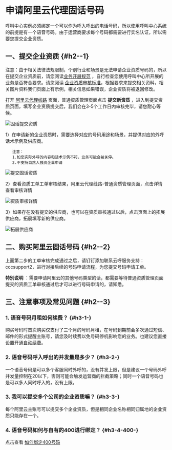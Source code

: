 申请阿里云代理固话号码 
================================

呼叫中心实例必须绑定一个可以作为呼入呼出的电话号码，所以使用呼叫中心系统的前提是有一个语音号码。由于运营商要求每个号码都需要进行实名认证，所以需要您提交企业资质。

一、提交企业资质 {#h2--1}
-----------------

注意：由于相关法律法规限制，个别行业和场景是无法申请企业资质号码的，所以在提交企业资质前，请您阅读[业务开展规范](https://help.aliyun.com/knowledge_detail/68187.html) ，自行检查您使用呼叫中心所开展的业务是否符合要求。请您阅读 [企业资质审核标准](https://help.aliyun.com/document_detail/60846.html)，根据要求来提交相关资料，相关图片资料我们页面上有示例，相关信息如果错误，企业资质将被退回修改。

打开 [阿里云代理线路](https://ccc.console.aliyun.com/qualication) 页面，普通资质管理页面点击 **提交新资质** ，进入到提交资质页面，填写企业资质提交后，我们会在3-5个工作日内审核完毕，请您耐心等候。 

![固话提交资质](https://static-aliyun-doc.oss-accelerate.aliyuncs.com/assets/img/zh-CN/5842537161/p254429.png)

1）在申请新的企业资质时，需要选择对应的号码用途和场景，并提供对应的外呼话术示例及供应商。

       注意：
       1.如您实际外呼的内容和话术示例不符，业务可能会被关停。 
       2.不支持自然人独资企业申请



![提交固话资质](https://static-aliyun-doc.oss-accelerate.aliyuncs.com/assets/img/zh-CN/5842537161/p259729.png)

2）查看资质工单工单审核结果，阿里云代理线路-普通资质管理页面，点击详情查看审核详情

![资质审核详情](https://static-aliyun-doc.oss-accelerate.aliyuncs.com/assets/img/zh-CN/5842537161/p254436.png)

3）如果存在没有提交的供应商，也可以在资质审核通过以后，点击页面上的拓展供应商，拓展填写新的供应商。

![拓展供应商](https://static-aliyun-doc.oss-accelerate.aliyuncs.com/assets/img/zh-CN/5842537161/p174167.png)

二、购买阿里云固话号码 {#h2--2}
--------------------

上面第二步的工单审核完成通过之后，请钉钉添加联系云呼服务支持：cccsupport2，进行对接后续的号码申请流程，为您提交号码申请工单。

**特别说明** ：需要申请阿里云的其他号码类型的话，都需要等待普通资质管理页面提交的资质工单审核通过后才可以进行号码申请的，请知悉。



三、注意事项及常见问题 {#h2--3}
--------------------

### 1. 语音号码月租如何续费？ {#h3-1-}

购买号码时首次购买仅支付了三个月的号码月租，在号码到期前会多次通过短信、邮件的形式提醒主账号，请您及时续费以免号码停机影响您的业务。也建议您直接设置开通[自动续费](https://help.aliyun.com/document_detail/141662.html?spm=a2c4g.11186623.6.555.48623d44bsV3Sa)。

### 2. 语音号码呼入呼出的并发量是多少？ {#h3-2-}

一个语音号码是可以多个客服同时外呼的，没有并发上限，但是建议一个号码外呼并发量控制在20以下，否则可能会触发运营商的拦截策略；同时一个语音号码也是可以多人同时呼入的，没有上限。

### 3. 我可以提交多个公司的企业资质嘛？ {#h3-3-}

每个阿里云主账号可以提交多个企业资质，但是相同企业名称相同归属地的企业资质只能存在一个。

### 4. 语音号码如何与自有的400进行绑定？ {#h3-4-400-}

点击查看 [如何绑定400号码](https://help.aliyun.com/knowledge_detail/64916.html)
